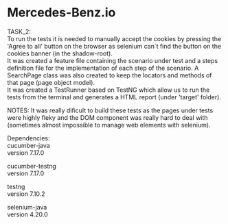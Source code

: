 # Mercedes-Benz.io

TASK_2:  
To run the tests it is needed to manually accept the cookies by pressing the 'Agree to all' button on the browser as selenium can´t find the button on the cookies banner (in the shadow-root).  
It was created a feature file containing the scenario under test and a steps definition file for the implementation of each step of the scenario. A SearchPage class was also created to keep the locators and methods of that page (page object model).  
It was created a TestRunner based on TestNG which allow us to run the tests from the terminal and generates a HTML report (under 'target' folder).  

NOTES: It was really dificult to build these tests as the pages under tests were highly fleky and the DOM component was really hard to deal with (sometimes almost impossible to manage web elements with selenium).  

Dependencies:  
cucumber-java  
version 7.17.0  

cucumber-testng  
version 7.17.0  

testng  
version 7.10.2  

selenium-java  
version 4.20.0  
